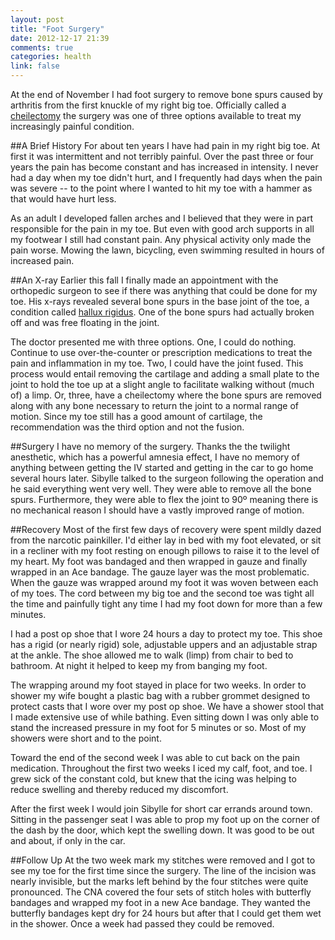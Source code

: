 ```yaml
---
layout: post
title: "Foot Surgery"
date: 2012-12-17 21:39
comments: true
categories: health
link: false
---
```

At the end of November I had foot surgery to remove bone spurs caused by arthritis from the first knuckle of my right big toe. Officially called a [cheilectomy](http://orthopedics.about.com/od/surgicalprocedur2/g/cheilectomy.htm "Cheilectomy") the surgery was one of three options available to treat my increasingly painful condition.

##A Brief History
For about ten years I have had pain in my right big toe. At first it was intermittent and not terribly painful. Over the past three or four years the pain has become constant and has increased in intensity. I never had a day when my toe didn't hurt, and I frequently had days when the pain was severe -- to the point where I wanted to hit my toe with a hammer as that would have hurt less.

As an adult I developed fallen arches and I believed that they were in part responsible for the pain in my toe. But even with good arch supports in all my footwear I still had constant pain. Any physical activity only made the pain worse. Mowing the lawn, bicycling, even swimming resulted in hours of increased pain.

##An X-ray
Earlier this fall I finally made an appointment with the orthopedic surgeon to see if there was anything that could be done for my toe. His x-rays revealed several bone spurs in the base joint of the toe, a condition called [hallux rigidus](http://orthopedics.about.com/od/toeproblems/qt/arthritis.htm "Hallux rigidius"). One of the bone spurs had actually broken off and was free floating in the joint. 

The doctor presented me with three options. One, I could do nothing. Continue to use over-the-counter or prescription medications to treat the pain and inflammation in my toe. Two, I could have the joint fused. This process would entail removing the cartilage and adding a small plate to the joint to hold the toe up at a slight angle to facilitate walking without (much of) a limp. Or, three, have a cheilectomy where the bone spurs are removed along with any bone necessary to return the joint to a normal range of motion. Since my toe still has a good amount of cartilage, the recommendation was the third option and not the fusion. 

##Surgery
I have no memory of the surgery. Thanks the the twilight anesthetic, which has a powerful amnesia effect, I have no memory of anything between getting the IV started and getting in the car to go home several hours later. Sibylle talked to the surgeon following the operation and he said everything went very well. They were able to remove all the bone spurs. Furthermore, they were able to flex the joint to 90º meaning there is no mechanical reason I should have a vastly improved range of motion.

##Recovery
Most of the first few days of recovery were spent mildly dazed from the narcotic painkiller. I'd either lay in bed with my foot elevated, or sit in a recliner with my foot resting on enough pillows to raise it to the level of my heart. My foot was bandaged and then wrapped in gauze and finally wrapped in an Ace bandage. The gauze layer was the most problematic. When the gauze was wrapped around my foot it was woven between each of my toes. The cord between my big toe and the second toe was tight all the time and painfully tight any time I had my foot down for more than a few minutes.

I had a post op shoe that I wore 24 hours a day to protect my toe. This shoe has a rigid (or nearly rigid) sole, adjustable uppers and an adjustable strap at the ankle. The shoe allowed me to walk (limp) from chair to bed to bathroom. At night it helped to keep my from banging my foot. 

The wrapping around my foot stayed in place for two weeks. In order to shower my wife bought a plastic bag with a rubber grommet designed to protect casts that I wore over my post op shoe. We have a shower stool that I made extensive use of while bathing. Even sitting down I was only able to stand the increased pressure in my foot for 5 minutes or so. Most of my showers were short and to the point.

Toward the end of the second week I was able to cut back on the pain medication. Throughout the first two weeks I iced my calf, foot, and toe. I grew sick of the constant cold, but knew that the icing was helping to reduce swelling and thereby reduced my discomfort.

After the first week I would join Sibylle for short car errands around town. Sitting in the passenger seat I was able to prop my foot up on the corner of the dash by the door, which kept the swelling down. It was good to be out and about, if only in the car.

##Follow Up
At the two week mark my stitches were removed and I got to see my toe for the first time since the surgery. The line of the incision was nearly invisible, but the marks left behind by the four stitches were quite pronounced. The CNA covered the four sets of stitch holes with butterfly bandages and wrapped my foot in a new Ace bandage. They wanted the butterfly bandages kept dry for 24 hours but after that I could get them wet in the shower. Once a week had passed they could be removed.

 